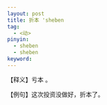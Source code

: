 ```yaml
---
layout: post
title: 折本 'sheben
tag:
  - <动>
pinyin: 
  - sheben
  - sheben
keyword: 
---
```


【释义】亏本 。                  
                                                  
【例句】这次投资没做好，折本了。                     
           

         
                   
                      
     
                           